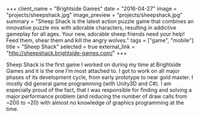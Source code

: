 +++
client_name = "Brightside Games"
date = "2016-04-27"
image = "projects/sheepshack.jpg"
image_preview = "projects/sheepshack.jpg"
summary = "Sheep Shack is the latest action puzzle game that combines an innovative puzzle mix with adorable characters, resulting in addictive gameplay for all ages. Your new, adorable sheep friends need your help! Feed them, shear them and kill the angry wolves."
tags = ["game", "mobile"]
title = "Sheep Shack"
selected = true
external_link = "http://sheepshack.brightside-games.com/"
+++

Sheep Shack is the first game I worked on during my time at Brightside Games and it is the one I’m most attached to. I got to work on all major phases of its development cycle, from early prototype to near gold master. I mostly did general game programming (with Unity3D and C#). I am especially proud of the fact, that I was responsible for finding and solving a major performance problem (and reducing the number of draw calls from ~200 to ~20) with almost no knowledge of graphics programming at the time.